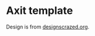 Axit template
=============
Design is from [designscrazed.org](http://designscrazed.org/free-photoshop-psd-website-templates/).

